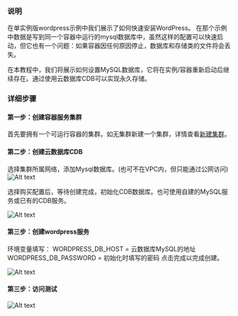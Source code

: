 ### 说明
在单实例版wordpress示例中我们展示了如何快速安装WordPress。 
在那个示例中数据是写到同一个容器中运行的mysql数据库中，虽然这样的配置可以快速启动，但它也有一个问题：如果容器因任何原因停止，数据库和存储类的文件将会丢失。

在本教程中，我们将展示如何设置MySQL数据库，它将在实例/容器重新启动后继续存在。通过使用云数据库CDB可以实现永久存储。

### 详细步骤
#### 第一步：创建容器服务集群
首先要拥有一个可运行容器的集群。如无集群新建一个集群，详情查看[新建集群](https://www.qcloud.com/document/product/457/6779#.E5.88.9B.E5.BB.BA.E9.9B.86.E7.BE.A4)。

#### 第二步：创建云数据库CDB
选择集群所属网络，添加Mysql数据库。(也可不在VPC内，但只能通过公网访问)
![Alt text](https://mc.qcloudimg.com/static/img/22ae8f766708955e4badfa4dd8d3cc8a/Image+036.png)

选择购买配置后，等待创建完成，初始化CDB数据库。也可使用自建的MySQL服务或已有的CDB服务。

![Alt text](https://mc.qcloudimg.com/static/img/f3d39903a1d54a2927e9bcbf7e749744/Image+037.png)
#### 第三步：创建wordpress服务
环境变量填写：
WORDPRESS_DB_HOST = 云数据库MySQL的地址
WORDPRESS_DB_PASSWORD = 初始化时填写的密码
点击完成以完成创建。

![Alt text](https://mc.qcloudimg.com/static/img/523f276c9c722503ff538392d4d63c9c/Image+039.png)
#### 第三步：访问测试
![Alt text](https://mc.qcloudimg.com/static/img/c0132b35996db099c02af7f2cf747137/Image+023.png)
